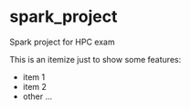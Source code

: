 # spark_project
Spark project for HPC exam

This is an itemize just to show some features:
- item 1
- item 2
- other ...
